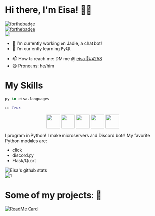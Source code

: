 # Hi there, I'm Eisa! 👋🏽
[![forthebadge](https://forthebadge.com/images/badges/0-percent-optimized.svg)](https://forthebadge.com)\
[![forthebadge](https://forthebadge.com/images/badges/built-with-swag.svg)](https://forthebadge.com)\
![](https://komarev.com/ghpvc/?username=isigebengu-eisa)
<!--
**isigebengu-eisa/isigebengu-eisa** is a ✨ _special_ ✨ repository because its `README.md` (this file) appears on your GitHub profile.
Here are some ideas to get you started:
-->
- 🔭 I’m currently working on Jadie, a chat bot!
- 🌱 I’m currently learning PyQt
<!--
- 👯 I’m looking to collaborate for my moderation bot! DM me!
- -->
- 📫 How to reach me: DM me @ [eisa 🌌#4258](https://discord.com/users/560468253550444545)
- 😄 Pronouns: he/him
<!--- 🤔 I’m looking for help with ...-->
# My Skills
```py
py in eisa.languages
 
>> True
```


<p align = 'center'>
<img width ='44px' align='center' src ='https://raw.githubusercontent.com/rahulbanerjee26/githubAboutMeGenerator/main/icons/flask.svg'>
<img width ='44px' align='center' src ='https://raw.githubusercontent.com/rahulbanerjee26/githubAboutMeGenerator/main/icons/python.svg'>
<img width ='44px' align='center' src ='https://raw.githubusercontent.com/rahulbanerjee26/githubAboutMeGenerator/main/icons/discord.svg'>
<img width ='44px' align='center' src ='https://raw.githubusercontent.com/rahulbanerjee26/githubAboutMeGenerator/main/icons/css.svg'>
<img width ='44px' align='center' src ='https://raw.githubusercontent.com/rahulbanerjee26/githubAboutMeGenerator/main/icons/html.svg'>
<br>
 

I program in Python! I make microservers and Discord bots! My favorite Python modules are:
- click
- discord.py
- Flask/Quart

![Eisa's github stats](https://github-readme-stats.vercel.app/api?username=isigebengu-eisa&count_private=true&theme=dark&show_icons=true)\
![1](https://github-readme-stats.vercel.app/api/top-langs/?username=isigebengu-eisa&count_private=true&theme=dark)
# Some of my projects: 🔨
[![ReadMe Card](https://github-readme-stats.vercel.app/api/pin/?username=isigebengu-eisa&repo=Mercury-Modmail-Discord&theme=dark&)](https://github.com/isigebengu-eisa/Mercury-Modmail-Discord)

